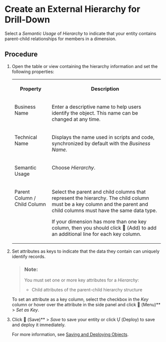 <!-- loiodbac7a862b3744d8a71d268644aac389 -->

<link rel="stylesheet" type="text/css" href="../css/sap-icons.css"/>

# Create an External Hierarchy for Drill-Down

Select a *Semantic Usage* of *Hierarchy* to indicate that your entity contains parent-child relationships for members in a dimension.



## Procedure

1.  Open the table or view containing the hierarchy information and set the following properties:


    <table>
    <tr>
    <th valign="top">

    Property
    
    </th>
    <th valign="top">

    Description
    
    </th>
    </tr>
    <tr>
    <td valign="top">
    
    Business Name
    
    </td>
    <td valign="top">
    
    Enter a descriptive name to help users identify the object. This name can be changed at any time.
    
    </td>
    </tr>
    <tr>
    <td valign="top">
    
    Technical Name
    
    </td>
    <td valign="top">
    
    Displays the name used in scripts and code, synchronized by default with the *Business Name*.
    
    </td>
    </tr>
    <tr>
    <td valign="top">
    
    Semantic Usage
    
    </td>
    <td valign="top">
    
    Choose *Hierarchy*.
    
    </td>
    </tr>
    <tr>
    <td valign="top">
    
    Parent Column / Child Column
    
    </td>
    <td valign="top">
    
    Select the parent and child columns that represent the hierarchy. The child column must be a key column and the parent and child columns must have the same data type.

    If your dimension has more than one key column, then you should click <span class="FPA-icons-V3"></span> \(Add\) to add an additional line for each key column.
    
    </td>
    </tr>
    </table>
    
2.  Set attributes as keys to indicate that the data they contain can uniquely identify records.

    > ### Note:  
    > You must set one or more key attributes for a *Hierarchy*:
    > 
    > -   Child attributes of the parent-child hierarchy structure

    To set an attribute as a key column, select the checkbox in the *Key* column or hover over the attribute in the side panel and click <span class="FPA-icons-V3"></span> \(Menu\)** \> *Set as Key*.

3.  Click <span class="FPA-icons-V3"></span> \(Save\)** \> *Save* to save your entity or click <span class="SAP-icons-V5"></span> \(Deploy\) to save and deploy it immediately.

    For more information, see [Saving and Deploying Objects](../saving-and-deploying-objects-7c0b560.md).


